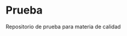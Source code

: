 # Prueba
Repositorio de prueba para materia de calidad
<?php
echo "este es un ejemplo";
phpInfo();
?>
